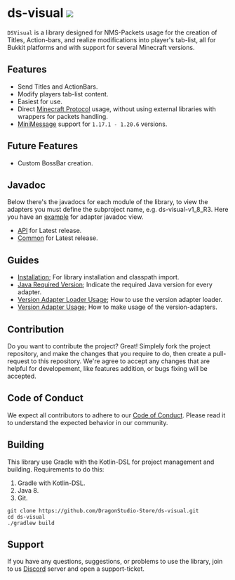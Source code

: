 # ds-visual [![](https://jitpack.io/v/DragonStudio-Store/ds-visual.svg)](https://jitpack.io/#DragonStudio-Store/ds-visual)
`DSVisual` is a library designed for NMS-Packets usage for the creation of Titles, Action-bars, and realize modifications into player's tab-list, all for Bukkit platforms and with support for several Minecraft versions.

## Features
- Send Titles and ActionBars.
- Modify players tab-list content.
- Easiest for use.
- Direct [Minecraft Protocol](https://wiki.vg/Protocol) usage, without using external libraries with wrappers for packets handling.
- [MiniMessage](https://docs.advntr.dev/minimessage/format.html) support for `1.17.1 - 1.20.6` versions.

## Future Features
- Custom BossBar creation.

## Javadoc
Below there's the javadocs for each module of the library, to view the adapters you must define the subproject name, e.g. ds-visual-v1_8_R3.
Here you have an [example](https://javadoc.jitpack.io/com/github/DragonStudio-Store/ds-visual/ds-visual-v1_20_R3/latest/javadoc/) for adapter javadoc view.
- [API](https://javadoc.jitpack.io/com/github/DragonStudio-Store/ds-visual/ds-visual-api/latest/javadoc/) for Latest release.
- [Common](https://javadoc.jitpack.io/com/github/DragonStudio-Store/ds-visual/ds-visual-common/latest/javadoc/) for Latest release.

## Guides
* [Installation](https://github.com/DragonStudio-Store/ds-visual/blob/main/docs/install-guide.md); For library installation and classpath import.
* [Java Required Version](https://github.com/DragonStudio-Store/ds-visual/blob/main/docs/java-version-guide.md); Indicate the required Java version for every adapter.
* [Version Adapter Loader Usage](https://github.com/DragonStudio-Store/ds-visual/blob/main/docs/adapter-loader-usage-guide.md); How to use the version adapter loader.
* [Version Adapter Usage](https://github.com/DragonStudio-Store/ds-visual/blob/main/docs/adapter-usage-guide.md); How to make usage of the version-adapters.

## Contribution
Do you want to contribute the project? Great! Simplely fork the project repository, and make the changes that you require to do, then create a pull-request to
this repository. We're agree to accept any changes that are helpful for developement, like features addition, or bugs fixing will be accepted.

## Code of Conduct
We expect all contributors to adhere to our [Code of Conduct](CODE_OF_CONDUCT.md). Please read it to understand the expected behavior in our community.

## Building
This library use Gradle with the Kotlin-DSL for project management
and building. Requirements to do this:

1. Gradle with Kotlin-DSL.
2. Java 8.
3. Git.
```
git clone https://github.com/DragonStudio-Store/ds-visual.git
cd ds-visual
./gradlew build
```

## Support
If you have any questions, suggestions, or problems to use the library, join to us [Discord](https://discord.dragonstudio.site/) server and open a support-ticket.
